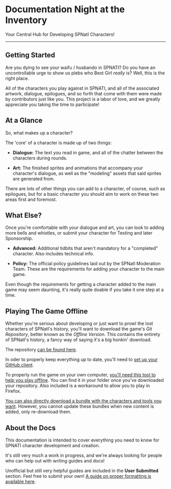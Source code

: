 # Documentation Night at the Inventory

Your Central Hub for Developing SPNatI Characters!

---

## Getting Started

Are you dying to see your waifu / husbando in SPNATI? Do you have an uncontrollable urge to show us plebs who Best Girl _really_ is? Well, this is the right place.

All of the characters you play against in SPNATI, and all of the associated artwork, dialogue, epilogues, and so forth that come with them were made by contributors just like you. This project is a labor of love, and we greatly appreciate you taking the time to participate!

## At a Glance

So, what makes up a character?

The 'core' of a character is made up of two things:

 - **Dialogue:** The text you read in game, and all of the chatter between the characters during rounds.

 - **Art:** The finished sprites and animations that accompany your character's dialogue, as well as the "modeling" assets that said sprites are generated from.

There are lots of other things you can add to a character, of course, such as epilogues, but for a basic character you should aim to work on these two areas first and foremost.

## What Else?

Once you're comfortable with your dialogue and art, you can look to adding more bells and whistles, or submit your character for Testing and later Sponsorship.

 - **Advanced:** Additional tidbits that aren't mandatory for a "completed" character. Also includes technical info.

 - **Policy:** The official policy guidelines laid out by the SPNatI Moderation Team. These are the requirements for adding your character to the main game.

Even though the requirements for getting a character added to the main game may seem daunting, it's really quite doable if you take it one step at a time.

## Playing The Game Offline

Whether you're serious about developing or just want to prowl the lost characters of SPNatI's history, you'll want to download the game's *Git Repository*, better known as the *Offline Version*. This contains the entirety of SPNatI's history, a fancy way of saying it's a big honkin' download.

The repository [can be found here](https://gitgud.io/spnati/spnati).

In oder to properly keep everything up to date, you’ll need to [set up your GitHub client](/docs/basics/githubdesktop.html).

To properly run the game on your own computer, [you’ll need this tool to help you play offline](/docs/basics/playingoffline.html). You can find it in your folder once you’ve downloaded your repository. Also included is a workaround to allow you to play in Firefox.

[You can also directly download a bundle with the characters and tools you want](https://spnati.net/bundles/download-bundles.html). However, you cannot update these bundles when new content is added, only re-download them.

## About the Docs

This documentation is intended to cover everything you need to know for SPNATI character development and creation.

It's still very much a work in progress, and we're always looking for people who can help out with writing guides and docs!

Unofficial but still very helpful guides are included in the **User Submitted** section. Feel free to submit your own! [A guide on proper formatting is available here](/docs/advanced/writingguides.html).